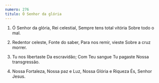 ```yaml
---
numero: 276
titulo: Ó Senhor da glória
---
```

1. Ó Senhor da glória,
   Rei celestial,
   Sempre tens total vitória
   Sobre todo o mal.

2. Redentor celeste,
   Fonte do saber,
   Para nos remir, vieste
   Sobre a cruz morrer.

3. Tu nos libertaste
   Da escravidão;
   Com Teu sangue Tu pagaste
   Nossa transgressão.

4. Nossa Fortaleza,
   Nossa paz e Luz,
   Nossa Glória e Riqueza
   És, Senhor Jesus.
